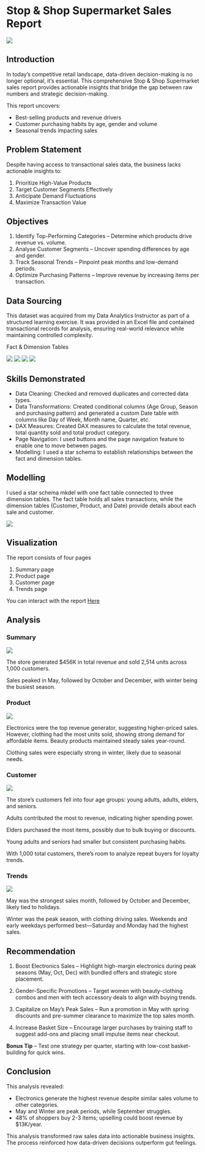 # Stop & Shop Supermarket Sales Report

![](stop&shop.png)

## Introduction

In today’s competitive retail landscape, data-driven decision-making is no longer optional, it’s essential. 
This comprehensive Stop & Shop Supermarket sales report provides actionable insights that bridge the gap between raw numbers and strategic decision-making.

This report uncovers:
- Best-selling products and revenue drivers
- Customer purchasing habits by age, gender and volume
- Seasonal trends impacting sales

## Problem Statement

Despite having access to transactional sales data, the business lacks actionable insights to:
1. Prioritize High-Value Products 
2. Target Customer Segments Effectively
3. Anticipate Demand Fluctuations
4. Maximize Transaction Value
   
## Objectives
1.	Identify Top-Performing Categories – Determine which products drive revenue vs. volume.
2.	Analyse Customer Segments – Uncover spending differences by age and gender.
3.	Track Seasonal Trends – Pinpoint peak months and low-demand periods.
4.	Optimize Purchasing Patterns – Improve revenue by increasing items per transaction.

## Data Sourcing

This dataset was acquired from my Data Analytics Instructor as part of a structured learning exercise. It was provided in an Excel file and contained transactional records for analysis, ensuring real-world relevance while maintaining controlled complexity.

Fact & Dimension Tables 

![](sales_table.png)
![](customer_table.png)
![](date_table.png)
![](product_table.png)  
                          

## Skills Demonstrated

- Data Cleaning: Checked and removed duplicates and corrected data types.
- Data Transformations: Created conditional columns (Age Group, Season and purchasing pattern) and generated a custom Date table with columns like Day of Week, Month name, Quarter, etc.
- DAX Measures: Created DAX measures to calculate the total revenue, total quantity sold and total product category.
- Page Navigation: I used buttons and the page navigation feature to enable one to move between pages.
- Modelling: I used a star schema to establish relationships between the fact and dimension tables.

## Modelling

I used a star schema mkdel with one fact table connected to three dimension tables. 
The fact table holds all sales transactions, while the dimension tables (Customer, Product, and Date) provide details about each sale and customer. 

![](modelling.png)  

## Visualization

The report consists of four pages
1. Summary page
2. Product page
3. Customer page
4. Trends page

You can interact with the report [Here](https://app.powerbi.com/groups/me/reports/007f26ba-71de-497c-bf11-69a1ae5b1728/e941dd1f718e3b0bb417?experience=power-bi)

## Analysis

### Summary

![](Summary.png)  

The store generated $456K in total revenue and sold 2,514 units across 1,000 customers.

Sales peaked in May, followed by October and December, with winter being the busiest season.


### Product 
![](product.png)  


Electronics were the top revenue generator, suggesting higher-priced sales. 
However, clothing had the most units sold, showing strong demand for affordable items. Beauty products maintained steady sales year-round.

Clothing sales were especially strong in winter, likely due to seasonal needs.


### Customer 
![](customer.png)  


The store’s customers fell into four age groups: young adults, adults, elders, and seniors.

Adults contributed the most to revenue, indicating higher spending power.

Elders purchased the most items, possibly due to bulk buying or discounts.

Young adults and seniors had smaller but consistent purchasing habits.

With 1,000 total customers, there’s room to analyze repeat buyers for loyalty trends.


### Trends 
![](trends.png)  

May was the strongest sales month, followed by October and December, likely tied to holidays.

Winter was the peak season, with clothing driving sales. Weekends and early weekdays performed best—Saturday and Monday had the highest sales.

## Recommendation

1. Boost Electronics Sales – Highlight high-margin electronics during peak seasons (May, Oct, Dec) with bundled offers and strategic store placement.

2. Gender-Specific Promotions – Target women with beauty-clothing combos and men with tech accessory deals to align with buying trends.

3. Capitalize on May’s Peak Sales – Run a promotion in May with spring discounts and pre-summer clearance to maximize the top sales month.

4. Increase Basket Size – Encourage larger purchases by training staff to suggest add-ons and placing small impulse items near checkout.

**Bonus Tip** – Test one strategy per quarter, starting with low-cost basket-building for quick wins.

## Conclusion

This analysis revealed:
- Electronics generate the highest revenue despite similar sales volume to other categories.
- May and Winter are peak periods, while September struggles.
- 48% of shoppers buy 2-3 items; upselling could boost revenue by $13K/year.

This analysis transformed raw sales data into actionable business insights. The process reinforced how data-driven decisions outperform gut feelings.


